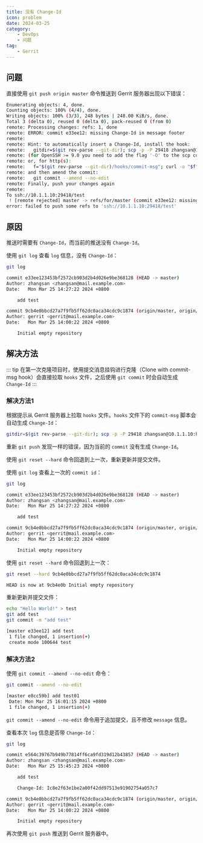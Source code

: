 ```yaml
---
title: 没有 Change-Id
icon: problem
date: 2024-03-25
category:
    - DevOps
    - 问题
tag:
    - Gerrit
---
```


## 问题

直接使用 `git push origin master` 命令推送到 Gerrit 服务器出现以下错误：

```bash
Enumerating objects: 4, done.
Counting objects: 100% (4/4), done.
Writing objects: 100% (3/3), 248 bytes | 248.00 KiB/s, done.
Total 3 (delta 0), reused 0 (delta 0), pack-reused 0 (from 0)
remote: Processing changes: refs: 1, done
remote: ERROR: commit e33ee12: missing Change-Id in message footer
remote:
remote: Hint: to automatically insert a Change-Id, install the hook:
remote:   gitdir=$(git rev-parse --git-dir); scp -p -P 29418 zhangsan@10.1.1.10:hooks/commit-msg ${gitdir}/hooks/
remote: (for OpenSSH >= 9.0 you need to add the flag '-O' to the scp command)
remote: or, for http(s):
remote:   f="$(git rev-parse --git-dir)/hooks/commit-msg"; curl -o "$f" http://10.1.1.10:8088/tools/hooks/commit-msg ; chmod +x "$f"
remote: and then amend the commit:
remote:   git commit --amend --no-edit
remote: Finally, push your changes again
remote:
To ssh://10.1.1.10:29418/test
 ! [remote rejected] master -> refs/for/master (commit e33ee12: missing Change-Id in message footer)
error: failed to push some refs to 'ssh://10.1.1.10:29418/test'
```

## 原因

推送时需要有 `Change-Id`，而当前的推送没有 `Change-Id`。

使用 `git log` 查看 `log` 信息，没有 `Change-Id`：

```bash
git log

commit e33ee123453bf2572cb903d2b4d026e9be368128 (HEAD -> master)
Author: zhangsan <zhangsan@mail.example.com>
Date:   Mon Mar 25 14:27:22 2024 +0800

    add test

commit 9cb4e0bbcd27a7f9fb5ff62dc0aca34cdc9c1874 (origin/master, origin/HEAD)
Author: gerrit <gerrit@mail.example.com>
Date:   Mon Mar 25 14:00:22 2024 +0800

    Initial empty repository
```

## 解决方法

::: tip
在第一次克隆项目时，使用提交消息挂钩进行克隆（Clone with commit-msg hook）会直接拉取 `hooks` 文件，之后使用 `git commit` 时会自动生成 `Change-Id`
:::

### 解决方法1

根据提示从 Gerrit 服务器上拉取 `hooks` 文件。`hooks` 文件下的 `commit-msg` 脚本会自动生成 `Change-Id`：

```bash
gitdir=$(git rev-parse --git-dir); scp -p -P 29418 zhangsan@10.1.1.10:hooks/commit-msg ${gitdir}/hooks/
```

重新 `git push` 发现一样的错误，因为当前的 `commit` 没有生成 `Change-Id`。

使用 `git reset --hard` 命令回退到上一次，重新更新并提交文件。

使用 `git log` 查看上一次的 `commit id`：

```bash
git log

commit e33ee123453bf2572cb903d2b4d026e9be368128 (HEAD -> master)
Author: zhangsan <zhangsan@mail.example.com>
Date:   Mon Mar 25 14:27:22 2024 +0800

    add test

commit 9cb4e0bbcd27a7f9fb5ff62dc0aca34cdc9c1874 (origin/master, origin/HEAD)
Author: gerrit <gerrit@mail.example.com>
Date:   Mon Mar 25 14:00:22 2024 +0800

    Initial empty repository
```

使用 `git reset --hard` 命令回退到上一次：

```bash
git reset --hard 9cb4e0bbcd27a7f9fb5ff62dc0aca34cdc9c1874

HEAD is now at 9cb4e0b Initial empty repository
```

重新更新并提交文件：

```bash
echo "Hello World!" > test
git add test
git commit -m "add test"

[master e33ee12] add test
 1 file changed, 1 insertion(+)
 create mode 100644 test
```

### 解决方法2

使用 `git commit --amend --no-edit` 命令：

```bash
git commit --amend --no-edit

[master e8cc59b] add test01
 Date: Mon Mar 25 16:01:15 2024 +0800
 1 file changed, 1 insertion(+)
```

`git commit --amend --no-edit` 命令用于追加提交，且不修改 `message` 信息。

查看本次 `log` 信息是否带 `Change-Id`：

```bash
git log

commit e564c39767b949b77814ff6ca9fd319d12b43857 (HEAD -> master)
Author: zhangsan <zhangsan@mail.example.com>
Date:   Mon Mar 25 15:45:23 2024 +0800

    add test

    Change-Id: Ic8e2f63e1be2a00f42dd97513e91902754a057c7

commit 9cb4e0bbcd27a7f9fb5ff62dc0aca34cdc9c1874 (origin/master, origin/HEAD)
Author: gerrit <gerrit@mail.example.com>
Date:   Mon Mar 25 14:00:22 2024 +0800

    Initial empty repository
```

再次使用 `git push` 推送到 Gerrit 服务器中。

